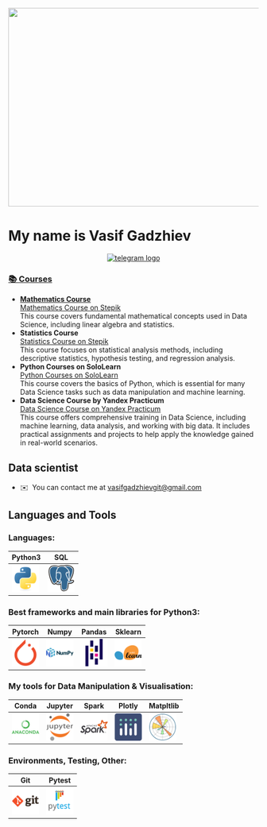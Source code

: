 <br clear="both">

<div align="center">
  <img height="400" width="800" src="https://media.giphy.com/media/v1.Y2lkPTc5MGI3NjExbTRvanB3eWt6YTVvbzY5a213eXEyd3l4ZmF5aG9wd205YWI3aXNzeiZlcD12MV9pbnRlcm5hbF9naWZfYnlfaWQmY3Q9Zw/8jnmXB4R1b5ska6L7l/giphy-downsized-large.gif"  />
</div>

![]()My name is Vasif Gadzhiev
==========================================================================================================================================

<div align="center">
  <a href="https://t.me/lionl1" target="_blank">
    <img src="https://img.shields.io/static/v1?message=Telegram&logo=telegram&label=&color=2CA5E0&logoColor=white&labelColor=&style=for-the-badge" height="25" alt="telegram logo"  />
</div>

###
<h3 align="left">📚  Courses</h3>
<ul>
  <li><strong>Mathematics Course</strong><br>
    <a href="https://stepik.org/cert/2324848?lang=en" target="_blank">Mathematics Course on Stepik</a><br>
    This course covers fundamental mathematical concepts used in Data Science, including linear algebra and statistics.
  </li>
  <li><strong>Statistics Course</strong><br>
    <a href="https://stepik.org/cert/2314065" target="_blank">Statistics Course on Stepik</a><br>
    This course focuses on statistical analysis methods, including descriptive statistics, hypothesis testing, and regression analysis.
  </li>
  <li><strong>Python Courses on SoloLearn</strong><br>
    <a href="https://www.sololearn.com/" target="_blank">Python Courses on SoloLearn</a><br>
    This course covers the basics of Python, which is essential for many Data Science tasks such as data manipulation and machine learning.
  </li>
  <li><strong>Data Science Course by Yandex Practicum</strong><br>
    <a href="https://practicum.yandex.ru/data-scientist/" target="_blank">Data Science Course on Yandex Practicum</a><br>
    This course offers comprehensive training in Data Science, including machine learning, data analysis, and working with big data. It includes practical assignments and projects to help apply the knowledge gained in real-world scenarios.
  </li>
</ul>

###

Data scientist
--------------

* ✉️  You can contact me at [vasifgadzhievgit@gmail.com](mailto:vasifgadzhievgit@gmail.com)

## Languages and Tools 
<div>

### Languages:
| Python3 | SQL |
|---------|-----|
|  <img src="https://github.com/devicons/devicon/blob/master/icons/python/python-original.svg" title="Python"  alt="Python" width="55" height="55"/> | <img src="https://github.com/devicons/devicon/blob/master/icons/postgresql/postgresql-original.svg" title="SQL" alt="SQL" width="55" height="55"/> | <img 


### Best frameworks and main libraries for Python3:

| Pytorch |  Numpy | Pandas | Sklearn |
|----------|----------|----------|----------|
|  <img src="https://github.com/devicons/devicon/blob/master/icons/pytorch/pytorch-original.svg" title="Pytorch"  alt="Pytorch" width="55" height="55"/>| <img src="https://github.com/devicons/devicon/blob/master/icons/numpy/numpy-original-wordmark.svg" title="Numpy" alt="Numpy" width="55" height="55"/>|  <img src="https://github.com/devicons/devicon/blob/master/icons/pandas/pandas-original.svg" title="Pandas" alt="Pandas" width="55" height="55"/>|  <img src="https://github.com/devicons/devicon/blob/master/icons/scikitlearn/scikitlearn-original.svg" title="sklearn" alt="sklearn" width="55" height="55"/>| <img src="https://github.com/devicons/devicon/blob/master/icons/opencv/opencv-original.svg" title="mpl" alt="mpl" width="55" height="55"/>|



### My tools for Data Manipulation & Visualisation:

| Conda | Jupyter | Spark |  Plotly | Matpltlib |
|----------|----------|----------|----------|----------|
|<img src="https://github.com/devicons/devicon/blob/master/icons/anaconda/anaconda-original-wordmark.svg" title="Anaconda" alt="Conda" width="55" height="55"/>|<img src="https://github.com/devicons/devicon/blob/master/icons/jupyter/jupyter-original-wordmark.svg" title="Jupiter" alt="Jupiter" width="55" height="55"/>|<img src="https://github.com/devicons/devicon/blob/master/icons/apachespark/apachespark-original-wordmark.svg" title="Spark" alt="Spark" width="55" height="55"/>|<img src="https://github.com/devicons/devicon/blob/master/icons/plotly/plotly-original.svg" title="plotly" alt="pltly" width="55" height="55"/> | <img src="https://github.com/devicons/devicon/blob/master/icons/matplotlib/matplotlib-original.svg" title="plotly" alt="pltly" width="55" height="55"/> |

  
### Environments, Testing, Other:

| Git | Pytest |
|----------|----------|
|<img src="https://github.com/devicons/devicon/blob/master/icons/git/git-original-wordmark.svg" title="Git" alt="Git" width="55" height="55"/>|<img src="https://github.com/devicons/devicon/blob/master/icons/pytest/pytest-original-wordmark.svg" title="pytest" alt="pytest" width="55" height="55"/>|

